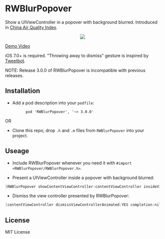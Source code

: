 RWBlurPopover
=============

Show a UIViewController in a popover with background blurred. Introduced in [China Air Quality Index](http://air.fresh-ideas.cc).

<p align="center">
    <a href="http://zhangbin.cc/temp/RWBlurPopover3/demo.mp4"><img src="https://raw.github.com/eternityz/RWBlurPopover/master/demo.gif" /></a>
</p>

[Demo Video](http://zhangbin.cc/temp/RWBlurPopover3/demo.mp4)

iOS 7.0+ is required. "Throwing away to dismiss" gesture is inspired by [Tweetbot](http://tapbots.com/software/tweetbot/).

NOTE: Release 3.0.0 of RWBlurPopover is incompatible with previous releases.

Installation
----

- Add a pod description into your `podfile`:

            pod 'RWBlurPopover', '~> 3.0.0'

OR

- Clone this repo, drop `.h` and `.m` files from `RWBlurPopover` into your project.

Useage
----
- Include RWBlurPopover whenever you need it with `#import <RWBlurPopover/RWBlurPopover.h>`.

- Present a UIViewController inside a popover with background blurred:

```objective-c
[RWBlurPopover showContentViewController:contentViewController insideViewController:presentingViewController];

```

- Dismiss the view controller presented by RWBlurPopover:

```objective-c
[contentViewController dismissViewControllerAnimated:YES completion:nil];
```

License
----
MIT License
